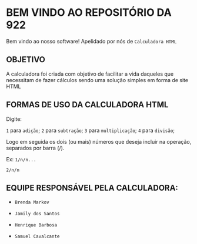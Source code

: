 # BEM VINDO AO REPOSITÓRIO DA 922

Bem vindo ao nosso software!
Apelidado por nós de `Calculadora HTML`

## OBJETIVO
A calculadora foi criada com objetivo de facilitar a vida daqueles que necessitam de fazer cálculos
sendo uma solução simples em forma de site HTML

## FORMAS DE USO DA CALCULADORA HTML

Digite:

`1` para `adição`;
`2` para `subtração`;
`3` para `multiplicação`;
`4` para `divisão`;

Logo em seguida os dois (ou mais) números que deseja incluir na operação, separados por barra (/).

Ex: `1/n/n...`

`2/n/n`

## EQUIPE RESPONSÁVEL PELA CALCULADORA:
- `Brenda Markov`

- `Jamily dos Santos`

- `Henrique Barbosa`

- `Samuel Cavalcante`